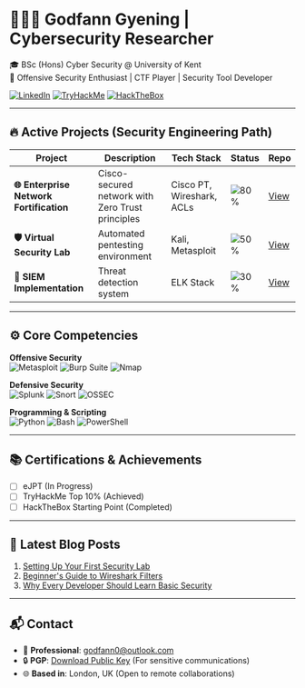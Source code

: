 # 👨🏾‍💻 Godfann Gyening | Cybersecurity Researcher

🎓 BSc (Hons) Cyber Security @ University of Kent  
🔐 Offensive Security Enthusiast | CTF Player | Security Tool Developer

[![LinkedIn](https://img.shields.io/badge/LinkedIn-Connect-blue?style=flat&logo=linkedin)](https://www.linkedin.com/in/yourprofile)
[![TryHackMe](https://img.shields.io/badge/TryHackMe-Profile-red?style=flat&logo=tryhackme)](https://tryhackme.com/p/yourusername)
[![HackTheBox](https://img.shields.io/badge/HackTheBox-Profile-9cf?style=flat&logo=hackthebox)](https://app.hackthebox.com/profile/yourid)

---

## 🔥 Active Projects (Security Engineering Path)

| Project | Description | Tech Stack | Status | Repo |
|---------|-------------|------------|--------|------|
| **🌐 Enterprise Network Fortification** | Cisco-secured network with Zero Trust principles | Cisco PT, Wireshark, ACLs | ![80%](https://progress-bar.dev/80) | [View](https://github.com/yourusername/enterprise-network-lab) |
| **🛡️ Virtual Security Lab** | Automated pentesting environment | Kali, Metasploit | ![50%](https://progress-bar.dev/50) | [View](#) |
| **📡 SIEM Implementation** | Threat detection system | ELK Stack | ![30%](https://progress-bar.dev/30) | [View](#) |

---

## ⚙️ Core Competencies

**Offensive Security**  
![Metasploit](https://img.shields.io/badge/Metasploit-critical?style=flat&logo=metasploit)
![Burp Suite](https://img.shields.io/badge/Burp_Suite-FF6633?style=flat&logo=burpsuite)
![Nmap](https://img.shields.io/badge/Nmap-black?style=flat&logo=nmap)

**Defensive Security**  
![Splunk](https://img.shields.io/badge/Splunk-000000?style=flat&logo=splunk)
![Snort](https://img.shields.io/badge/Snort-EE2C2C?style=flat&logo=snort)
![OSSEC](https://img.shields.io/badge/OSSEC-222222?style=flat)

**Programming & Scripting**  
![Python](https://img.shields.io/badge/Python-3776AB?style=flat&logo=python)
![Bash](https://img.shields.io/badge/Bash-4EAA25?style=flat&logo=gnu-bash)
![PowerShell](https://img.shields.io/badge/PowerShell-5391FE?style=flat&logo=powershell)

---

## 📚 Certifications & Achievements
- [ ] eJPT (In Progress)
- [ ] TryHackMe Top 10% (Achieved)
- [ ] HackTheBox Starting Point (Completed)

---

## 📝 Latest Blog Posts
<!-- You can add actual blog posts later -->
1. [Setting Up Your First Security Lab](https://yourblog.com/lab-setup)
2. [Beginner's Guide to Wireshark Filters](https://yourblog.com/wireshark)
3. [Why Every Developer Should Learn Basic Security](https://yourblog.com/dev-sec)

---

## 📬 Contact
- 📧 **Professional**: [godfann0@outlook.com](mailto:godfann0@outlook.com)
- 🔒 **PGP**: [Download Public Key](https://link.to/pgpkey) (For sensitive communications)
- 🌐 **Based in**: London, UK (Open to remote collaborations)

